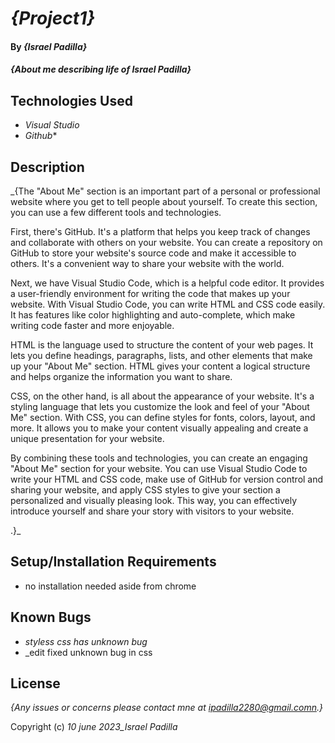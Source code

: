 # _{Project1}_

#### By _**{Israel Padilla}**_

#### _{About me describing life of Israel Padilla}_

## Technologies Used

* _Visual Studio_
* _Github_*

## Description

_{The "About Me" section is an important part of a personal or professional website where you get to tell people about yourself. To create this section, you can use a few different tools and technologies.

First, there's GitHub. It's a platform that helps you keep track of changes and collaborate with others on your website. You can create a repository on GitHub to store your website's source code and make it accessible to others. It's a convenient way to share your website with the world.

Next, we have Visual Studio Code, which is a helpful code editor. It provides a user-friendly environment for writing the code that makes up your website. With Visual Studio Code, you can write HTML and CSS code easily. It has features like color highlighting and auto-complete, which make writing code faster and more enjoyable.

HTML is the language used to structure the content of your web pages. It lets you define headings, paragraphs, lists, and other elements that make up your "About Me" section. HTML gives your content a logical structure and helps organize the information you want to share.

CSS, on the other hand, is all about the appearance of your website. It's a styling language that lets you customize the look and feel of your "About Me" section. With CSS, you can define styles for fonts, colors, layout, and more. It allows you to make your content visually appealing and create a unique presentation for your website.

By combining these tools and technologies, you can create an engaging "About Me" section for your website. You can use Visual Studio Code to write your HTML and CSS code, make use of GitHub for version control and sharing your website, and apply CSS styles to give your section a personalized and visually pleasing look. This way, you can effectively introduce yourself and share your story with visitors to your website.




.}_

## Setup/Installation Requirements

* no installation needed aside from chrome



## Known Bugs

* _styless css has unknown bug_
* _edit fixed unknown bug in css


## License

_{Any issues or concerns please contact mne at ipadilla2280@gmail.comn.}_

Copyright (c) _10 june 2023_Israel Padilla_